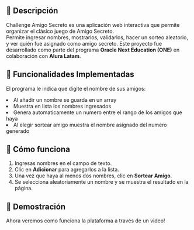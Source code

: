 ## 📌 Descripción
Challenge Amigo Secreto es una aplicación web interactiva que permite organizar el clásico juego de Amigo Secreto.  
Permite ingresar nombres, mostrarlos, validarlos, hacer un sorteo aleatorio, y ver quién fue asignado como amigo secreto.
Este proyecto fue desarrollado como parte del programa **Oracle Next Education (ONE)** en colaboración con **Alura Latam**.

## 🎯 Funcionalidades Implementadas
<lu>El programa le indica que digite el nombre de sus amigos: </lu>
<li>Al añadir un nombre se guarda en un array</li>
<li>Muestra en lista los nombres ingresados</li>
<li>Genera automaticamente un numero entre el rango de los amigos que haya</li>
<li>Al elegir sortear amigo muestra el nombre asignado del numero generado </li>

## 🚀 Cómo funciona
1. Ingresas nombres en el campo de texto.  
2. Clic en **Adicionar** para agregarlos a la lista.  
3. Una vez que haya al menos dos nombres, clic en **Sortear Amigo**.  
4. Se selecciona aleatoriamente un nombre y se muestra el resultado en la página.

## 🎥 Demostración
Ahora veremos como funciona la plataforma a través de un video!
